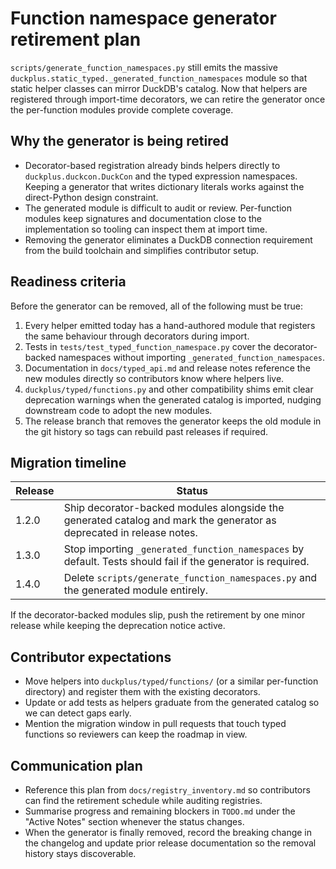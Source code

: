 # Function namespace generator retirement plan

`scripts/generate_function_namespaces.py` still emits the massive
`duckplus.static_typed._generated_function_namespaces` module so that static helper
classes can mirror DuckDB's catalog. Now that helpers are registered through
import-time decorators, we can retire the generator once the per-function
modules provide complete coverage.

## Why the generator is being retired

- Decorator-based registration already binds helpers directly to
  `duckplus.duckcon.DuckCon` and the typed expression namespaces. Keeping a
  generator that writes dictionary literals works against the direct-Python
  design constraint.
- The generated module is difficult to audit or review. Per-function modules keep
  signatures and documentation close to the implementation so tooling can
  inspect them at import time.
- Removing the generator eliminates a DuckDB connection requirement from the
  build toolchain and simplifies contributor setup.

## Readiness criteria

Before the generator can be removed, all of the following must be true:

1. Every helper emitted today has a hand-authored module that registers the same
   behaviour through decorators during import.
2. Tests in `tests/test_typed_function_namespace.py` cover the decorator-backed
   namespaces without importing `_generated_function_namespaces`.
3. Documentation in `docs/typed_api.md` and release notes reference the new
   modules directly so contributors know where helpers live.
4. `duckplus/typed/functions.py` and other compatibility shims emit clear
   deprecation warnings when the generated catalog is imported, nudging
   downstream code to adopt the new modules.
5. The release branch that removes the generator keeps the old module in the git
   history so tags can rebuild past releases if required.

## Migration timeline

| Release | Status |
|---------|--------|
| 1.2.0   | Ship decorator-backed modules alongside the generated catalog and mark the generator as deprecated in release notes. |
| 1.3.0   | Stop importing `_generated_function_namespaces` by default. Tests should fail if the generator is required. |
| 1.4.0   | Delete `scripts/generate_function_namespaces.py` and the generated module entirely. |

If the decorator-backed modules slip, push the retirement by one minor release
while keeping the deprecation notice active.

## Contributor expectations

- Move helpers into `duckplus/typed/functions/` (or a similar per-function
  directory) and register them with the existing decorators.
- Update or add tests as helpers graduate from the generated catalog so we can
  detect gaps early.
- Mention the migration window in pull requests that touch typed functions so
  reviewers can keep the roadmap in view.

## Communication plan

- Reference this plan from `docs/registry_inventory.md` so contributors can find
  the retirement schedule while auditing registries.
- Summarise progress and remaining blockers in `TODO.md` under the "Active
  Notes" section whenever the status changes.
- When the generator is finally removed, record the breaking change in the
  changelog and update prior release documentation so the removal history stays
  discoverable.
